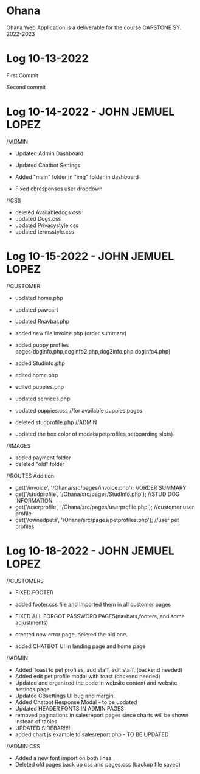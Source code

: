# Ohana

Ohana Web Application is a deliverable for the course CAPSTONE SY. 2022-2023

# Log 10-13-2022
First Commit

Second commit

# Log 10-14-2022 - JOHN JEMUEL LOPEZ

//ADMIN
- Updated Admin Dashboard
- Updated Chatbot Settings
- Added "main" folder in "img" folder in dashboard

- Fixed cbresponses user dropdown

//CSS
- deleted Availabledogs.css
- updated Dogs.css
- updated Privacystyle.css
- updated termsstyle.css 

# Log 10-15-2022 - JOHN JEMUEL LOPEZ
//CUSTOMER
- updated home.php
- updated pawcart
- updated Rnavbar.php 

- added new file invoice.php (order summary)
- added puppy profiles pages(doginfo.php,doginfo2.php,dog3info.php,doginfo4.php)
- added Studinfo.php

- edited home.php
- edited puppies.php
- updated services.php
- updated puppies.css //for available puppies pages

- deleted studprofile.php 
//ADMIN
- updated the box color of modals(petprofiles,petboarding slots)

//IMAGES
- added payment folder 
- deleted "old" folder

//ROUTES Addition
- get('/invoice', '/Ohana/src/pages/invoice.php'); //ORDER SUMMARY
- get('/studprofile', '/Ohana/src/pages/StudInfo.php'); //STUD DOG INFORMATION
- get('/userprofile', '/Ohana/src/pages/userprofile.php'); //customer user profile 
- get('/ownedpets', '/Ohana/src/pages/petprofiles.php'); //user pet profiles

# Log 10-18-2022 - JOHN JEMUEL LOPEZ
//CUSTOMERS
- FIXED FOOTER
- added footer.css file and imported them in all customer pages

- FIXED ALL FORGOT PASSWORD PAGES(navbars,footers, and some adjustments)

- created new error page, deleted the old one. 

- added CHATBOT UI in landing page and home page

//ADMIN
- Added Toast to pet profiles, add staff, edit staff. (backend needed)
- Added edit pet profile modal with toast (backend needed)
- Updated and organized the code in website content and website settings page 
- Updated CBsettings UI bug and margin.
- Added Chatbot Response Modal - to be updated 
- Updated HEADER FONTS IN ADMIN PAGES
- removed paginations in salesreport pages since charts will be shown instead of tables
- UPDATED SIDEBAR!!!!
- added chart js example to salesreport.php - TO BE UPDATED

//ADMIN CSS
- Added a new font import on both lines
- Deleted old pages back up css and pages.css (backup file saved)
